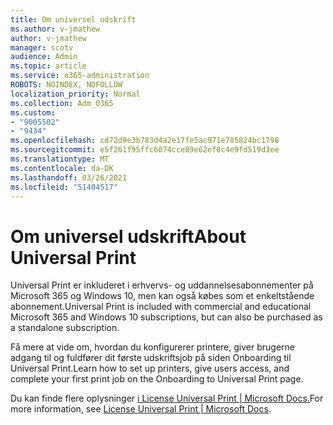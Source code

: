 ```yaml
---
title: Om universel udskrift
ms.author: v-jmathew
author: v-jmathew
manager: scotv
audience: Admin
ms.topic: article
ms.service: o365-administration
ROBOTS: NOINDEX, NOFOLLOW
localization_priority: Normal
ms.collection: Adm_O365
ms.custom:
- "9005502"
- "9434"
ms.openlocfilehash: cd72d9e3b783d4a2e17fe5ac971e785824bc1798
ms.sourcegitcommit: e5f261f95ffc6074cce89e62ef8c4e9fd519d3ee
ms.translationtype: MT
ms.contentlocale: da-DK
ms.lasthandoff: 03/26/2021
ms.locfileid: "51404517"
---
```

# <a name="about-universal-print"></a><span data-ttu-id="936ed-102">Om universel udskrift</span><span class="sxs-lookup"><span data-stu-id="936ed-102">About Universal Print</span></span>

<span data-ttu-id="936ed-103">Universal Print er inkluderet i erhvervs- og uddannelsesabonnementer på Microsoft 365 og Windows 10, men kan også købes som et enkeltstående abonnement.</span><span class="sxs-lookup"><span data-stu-id="936ed-103">Universal Print is included with commercial and educational Microsoft 365 and Windows 10 subscriptions, but can also be purchased as a standalone subscription.</span></span>

<span data-ttu-id="936ed-104">Få mere at vide om, hvordan du konfigurerer printere, giver brugerne adgang til og fuldfører dit første udskriftsjob på siden Onboarding til Universal Print.</span><span class="sxs-lookup"><span data-stu-id="936ed-104">Learn how to set up printers, give users access, and complete your first print job on the Onboarding to Universal Print page.</span></span>

<span data-ttu-id="936ed-105">Du kan finde flere oplysninger [i License Universal Print | Microsoft Docs.](https://docs.microsoft.com/universal-print/fundamentals/universal-print-license)</span><span class="sxs-lookup"><span data-stu-id="936ed-105">For more information, see [License Universal Print | Microsoft Docs](https://docs.microsoft.com/universal-print/fundamentals/universal-print-license).</span></span>
